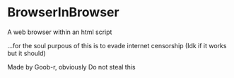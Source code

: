 # BrowserInBrowser
A web browser within an html script

...for the soul purpous of this is to evade internet censorship
(Idk if it works but it should)


Made by Goob-r, obviously
Do not steal this
